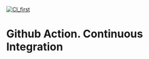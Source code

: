 [![CI_first](https://github.com/wareyuu/1323GA/actions/workflows/mywf.yml/badge.svg)](https://github.com/wareyuu/1323GA/actions/workflows/mywf.yml)
# Github Action. Continuous Integration
